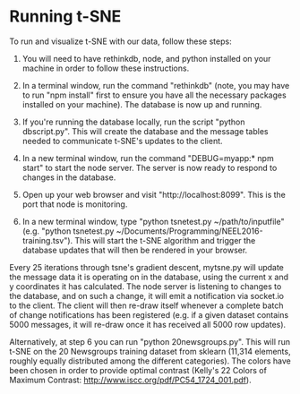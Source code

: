 Running t-SNE
=============

To run and visualize t-SNE with our data, follow these steps:

1. You will need to have rethinkdb, node, and python installed on your machine in order to follow these instructions.

2. In a terminal window, run the command "rethinkdb" (note, you may have to run "npm install" first to ensure you have all the necessary packages installed on your machine). The database is now up and running.

3. If you're running the database locally, run the script "python dbscript.py". This will create the database and the message tables needed to communicate t-SNE's updates to the client.

4. In a new terminal window, run the command "DEBUG=myapp:* npm start" to start the node server. The server is now ready to respond to changes in the database.

5. Open up your web browser and visit "http://localhost:8099". This is the port that node is monitoring.

6. In a new terminal window, type "python tsnetest.py ~/path/to/inputfile" (e.g. "python tsnetest.py ~/Documents/Programming/NEEL2016-training.tsv"). This will start the t-SNE algorithm and trigger the database updates that will then be rendered in your browser.  

Every 25 iterations through tsne's gradient descent, mytsne.py will update the message data it is operating on in the database, using the current x and y coordinates it has calculated. The node server is listening to changes to the database, and on such a change, it will emit a notification via socket.io to the client. The client will then re-draw itself whenever a complete batch of change notifications has been registered (e.g. if a given dataset contains 5000 messages, it will re-draw once it has received all 5000 row updates).

Alternatively, at step 6 you can run "python 20newsgroups.py". This will run t-SNE on the 20 Newsgroups training dataset from sklearn (11,314 elements, roughly equally distributed among the different categories). The colors have been chosen in order to provide optimal contrast (Kelly's 22 Colors of Maximum Contrast: http://www.iscc.org/pdf/PC54_1724_001.pdf).